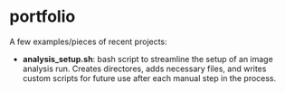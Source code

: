# portfolio
A few examples/pieces of recent projects:
* **analysis_setup.sh**: bash script to streamline the setup of an image analysis run. Creates directores, adds necessary files, and writes custom scripts for future use after each manual step in the process. 
